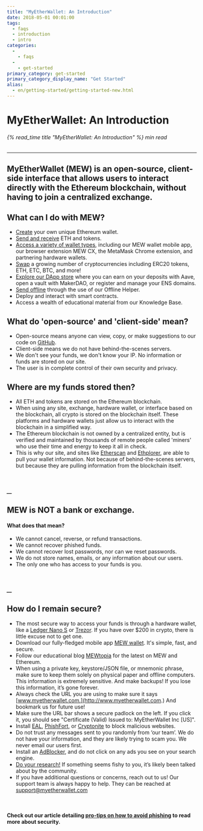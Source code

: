 ```yaml
---
title: "MyEtherWallet: An Introduction"
date: 2018-05-01 00:01:00
tags:
  - faqs
  - introduction
  - intro
categories:
  - 
    - faqs
  - 
    - get-started
primary_category: get-started
primary_category_display_name: "Get Started"
alias:
  - en/getting-started/getting-started-new.html
---
```


# **MyEtherWallet: An Introduction**

###### {% read_time title "MyEtherWallet: An Introduction" %} min read

* * *

## MyEtherWallet (MEW) is an open-source, client-side interface that allows users to interact directly with the Ethereum blockchain, without having to join a centralized exchange.

## **What can I do with MEW?**

-   [Create](/@@@@@@/getting-started/how-to-create-a-wallet/) your own unique Ethereum wallet.
-   [Send and receive](/@@@@@@/transactions/how-to-send-a-transaction/) ETH and tokens.
-   [Access a variety of wallet types](/@@@@@@/getting-started/how-to-access-your-wallet/), including our MEW wallet mobile app, our browser extension MEW CX, the MetaMask Chrome extension, and partnering hardware wallets.
-   [Swap](/@@@@@@/swap/swapping-via-kyber-bity-changelly/) a growing number of cryptocurrencies including ERC20 tokens, ETH, ETC, BTC, and more!
-   [Explore our DApp store](/@@@@@@/dapps/using_makerdao/) where you can earn on your deposits with Aave, open a vault with MakerDAO, or register and manage your ENS domains.
-   [Send offline](/@@@@@@/offline/using-mew-offline/) through the use of our Offline Helper.
-   Deploy and interact with smart contracts.
-   Access a wealth of educational material from our Knowledge Base.

## **What do 'open-source' and 'client-side' mean?**

-   Open-source means anyone can view, copy, or make suggestions to our code on [GitHub](https://github.com/MyEtherWallet).
-   Client-side means we do not have behind-the-scenes servers.
-   We don't see your funds, we don't know your IP. No information or funds are stored on our site.
-   The user is in complete control of their own security and privacy.

## **Where are my funds stored then?**

-   All ETH and tokens are stored on the Ethereum blockchain.
-   When using any site, exchange, hardware wallet, or interface based on the blockchain, all crypto is stored on the blockchain itself. These platforms and hardware wallets just allow us to interact with the blockchain in a simplified way.
-   The Ethereum blockchain is not owned by a centralized entity, but is verified and maintained by thousands of remote people called 'miners' who use their time and energy to keep it all in check.
-   This is why our site, and sites like [Etherscan](https://etherscan.io/) and [Ethplorer](https://ethplorer.io), are able to pull your wallet information. Not because of behind-the-scenes servers, but because they are pulling information from the blockchain itself.

<br>

##### \_\_

## **MEW is NOT a bank or exchange.**

#### **What does that mean?**

-   We cannot cancel, reverse, or refund transactions.
-   We cannot recover phished funds.
-   We cannot recover lost passwords, nor can we reset passwords.
-   We do not store names, emails, or any information about our users.
-   The only one who has access to your funds is you.

<br>

##### \_\_

## **How do I remain secure?**

-   The most secure way to access your funds is through a hardware wallet, like a [Ledger Nano S](https://www.ledger.com/?r=fa4b) or [Trezor](https://trezor.io/?offer_id=12&aff_id=2029). If you have over $200 in crypto, there is little excuse not to get one.
-   Download our fully-fledged mobile app [MEW wallet](https://www.mewwallet.com/). It's simple, fast, and secure.
-   Follow our educational blog [MEWtopia](https://www.mewtopia.com/) for the latest on MEW and Ethereum.
-   When using a private key, keystore/JSON file, or mnemonic phrase, make sure to keep them solely on physical paper and offline computers. This information is extremely sensitive. And make backups! If you lose this information, it’s gone forever.
-   Always check the URL you are using to make sure it says [www.myetherwallet.com.](http://www.myetherwallet.com.) And bookmark us for future use!
-   Make sure the URL bar shows a secure padlock on the left. If you click it, you should see "Certificate (Valid) Issued to: MyEtherWallet Inc [US]".
-   Install [EAL](https://chrome.google.com/webstore/detail/etheraddresslookup/pdknmigbbbhmllnmgdfalmedcmcefdfn), [PhishFort](https://chrome.google.com/webstore/detail/phishfort-protect/bdiohckpogchppdldbckcdjlklanhkfc), or [Cryptonite](https://chrome.google.com/webstore/detail/cryptonite-by-metacert/keghdcpemohlojlglbiegihkljkgnige) to block malicious websites.
-   Do not trust any messages sent to you randomly from ‘our team’. We do not have your information, and they are likely trying to scam you. We never email our users first.
-   Install an [AdBlocker](https://chrome.google.com/webstore/detail/ublock-origin/cjpalhdlnbpafiamejdnhcphjbkeiagm?hl=en), and do not click on any ads you see on your search engine.
-   [Do your research!](http://google.com) If something seems fishy to you, it’s likely been talked about by the community.
-   If you have additional questions or concerns, reach out to us! Our support team is always happy to help. They can be reached at [support@myetherwallet.com](mailto:support@myetherwallet.com)

<br>

#### **Check out our article detailing [pro-tips on how to avoid phishing](/@@@@@@/security-and-privacy/pro-tips-how-to-avoid-phishing-scams/) to read more about security.**
